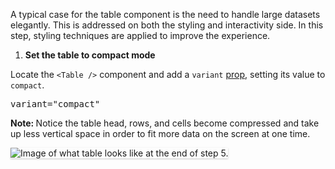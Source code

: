 A typical case for the table component is the need to handle large datasets elegantly. This is addressed on both the styling and interactivity side. In this step, styling techniques are applied to improve the experience.

1) <strong>Set the table to compact mode</strong>

Locate the `<Table />` component and add a `variant` <a href="https://reactjs.org/docs/components-and-props.html" target="_blank">prop</a>, setting its value to `compact`.

<pre class="file">
variant="compact"
</pre>

<strong>Note: </strong> Notice the table head, rows, and cells become compressed and take up less vertical space in order to fit more data on the screen at one time.

<img src="table-intro/assets/step-5-complete.png" alt="Image of what table looks like at the end of step 5." style="box-shadow: rgba(3, 3, 3, 0.2) 0px 1.25px 2.5px 0px;" />
